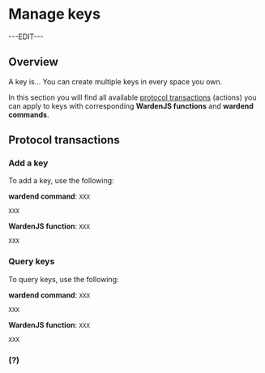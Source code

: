 ﻿---
sidebar_position: 4
---

# Manage keys

---EDIT---

## Overview

A key is... You can create multiple keys in every space you own.

In this section you will find all available [protocol transactions](protocol-transactions) (actions) you can apply to keys with corresponding **WardenJS functions** and **wardend commands**.

## Protocol transactions

### Add a key

To add a key, use the following:

**wardend command**: `XXX`

```
XXX
```

**WardenJS function**: `XXX`

```
XXX
```

### Query keys

To query keys, use the following:

**wardend command**: `XXX`

```
XXX
```

**WardenJS function**: `XXX`

```
XXX
```

### (?)